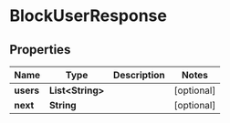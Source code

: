 

# BlockUserResponse


## Properties

| Name | Type | Description | Notes |
|------------ | ------------- | ------------- | -------------|
|**users** | **List&lt;String&gt;** |  |  [optional] |
|**next** | **String** |  |  [optional] |



